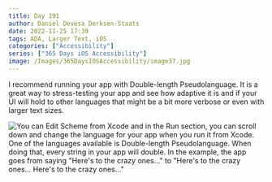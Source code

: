 ```yaml
---
title: Day 191
author: Daniel Devesa Derksen-Staats
date: 2022-11-25 17:39
tags: ADA, Larger Text, iOS
categories: ["Accessibility"]
series: ["365 Days iOS Accessibility"]
image: /Images/365DaysIOSAccessibility/image37.jpg
---
```


I recommend running your app with Double-length Pseudolanguage. It is a great way to stress-testing your app and see how adaptive it is and if your UI will hold to other languages that might be a bit more verbose or even with larger text sizes.

![You can Edit Scheme from Xcode and in the Run section, you can scroll down and change the language for your app when you run it from Xcode. One of the languages available is Double-length Pseudolanguage. When doing that, every string in your app will double. In the example, the app goes from saying "Here's to the crazy ones..." to "Here's to the crazy ones... Here's to the crazy ones..."](/Images/365DaysIOSAccessibility/image37.jpg)